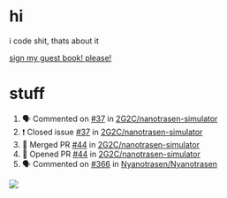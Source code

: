 # hi
i code shit, thats about it

[sign my guest book! please!](https://github.com/Just-a-Unity-Dev/Just-a-Unity-Dev/issues/new?&body=Sign%20my%20guest%20book%20by%20placing%20your%20name%20in%20the%20title,%20how%27d%20you%20get%20to%20this%20page%20and%20why?%20Don%27t%20forget%20you%20have%20an%20entire%20notebook%20in%20your%20hands!)


# stuff
<!--START_SECTION:activity-->
1. 🗣 Commented on [#37](https://github.com/2G2C/nanotrasen-simulator/issues/37) in [2G2C/nanotrasen-simulator](https://github.com/2G2C/nanotrasen-simulator)
2. ❗️ Closed issue [#37](https://github.com/2G2C/nanotrasen-simulator/issues/37) in [2G2C/nanotrasen-simulator](https://github.com/2G2C/nanotrasen-simulator)
3. 🎉 Merged PR [#44](https://github.com/2G2C/nanotrasen-simulator/pull/44) in [2G2C/nanotrasen-simulator](https://github.com/2G2C/nanotrasen-simulator)
4. 💪 Opened PR [#44](https://github.com/2G2C/nanotrasen-simulator/pull/44) in [2G2C/nanotrasen-simulator](https://github.com/2G2C/nanotrasen-simulator)
5. 🗣 Commented on [#366](https://github.com/Nyanotrasen/Nyanotrasen/issues/366) in [Nyanotrasen/Nyanotrasen](https://github.com/Nyanotrasen/Nyanotrasen)
<!--END_SECTION:activity-->

![](https://github-profile-summary-cards.vercel.app/api/cards/profile-details?username=Just-a-Unity-Dev&theme=solarized_dark)

